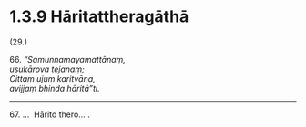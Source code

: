 # 1.3.9 Hāritattheragāthā

(29.)

66\. _“Samunnamayamattānaṃ,_  
_usukārova tejanaṃ;_  
_Cittaṃ ujuṃ karitvāna,_  
_avijjaṃ bhinda hāritā”ti._  

---

67\. …  Hārito thero… .
